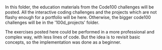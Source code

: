 In this folder, the education materials from the Code100 challenges will be posted. All the interactive coding challenges and the projects which are not flashy enough for a portfolio will be here. Otherwise, the bigger code100 challenges will be in the '100d_projects' folder.

The exercises posted here could be performed in a more professional and complex way, with less lines of code. But the idea is to revisit basic concepts, so the implementation was done as a beginner.
